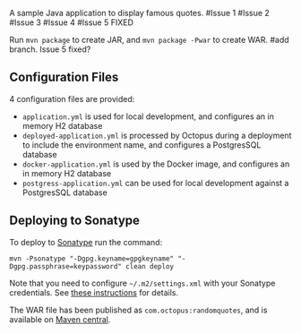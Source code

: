 A sample Java application to display famous quotes. 
#Issue 1
#Issue 2
#Issue 3
#Issue 4
#Issue 5 FIXED   

Run `mvn package` to create JAR, and `mvn package -Pwar` to create WAR.
#add branch. Issue 5 fixed?

## Configuration Files

4 configuration files are provided:

* `application.yml` is used for local development, and configures an in memory H2 database
* `deployed-application.yml` is processed by Octopus during a deployment to include the environment name, and configures a PostgresSQL database
* `docker-application.yml` is used by the Docker image, and configures an in memory H2 database
* `postgress-application.yml` can be used for local development against a PostgresSQL database

## Deploying to Sonatype

To deploy to [Sonatype](https://oss.sonatype.org/#welcome) run the command:

```
mvn -Psonatype "-Dgpg.keyname=gpgkeyname" "-Dgpg.passphrase=keypassword" clean deploy
```

Note that you need to configure `~/.m2/settings.xml` with your Sonatype credentials. 
See [these instructions](https://central.sonatype.org/pages/apache-maven.html) for details.

The WAR file has been published as `com.octopus:randomquotes`, and is available on
[Maven central](https://repo1.maven.org/maven2/com/octopus/randomquotes/).
